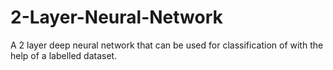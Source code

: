 # 2-Layer-Neural-Network
A 2 layer deep neural network that can be used for classification of with the help of a labelled dataset.
